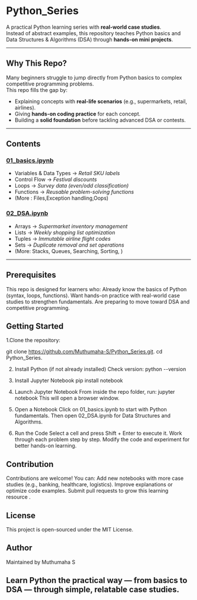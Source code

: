 # Python_Series  

 A practical Python learning series with **real-world case studies**.  
Instead of abstract examples, this repository teaches Python basics and Data Structures & Algorithms (DSA) through **hands-on mini projects**.  

---

##  Why This Repo?  
Many beginners struggle to jump directly from Python basics to complex competitive programming problems.  
This repo fills the gap by:  
- Explaining concepts with **real-life scenarios** (e.g., supermarkets, retail, airlines).  
- Giving **hands-on coding practice** for each concept.  
- Building a **solid foundation** before tackling advanced DSA or contests.  

---

## Contents  

### [01_basics.ipynb](01_basics.ipynb)  
- Variables & Data Types → *Retail SKU labels*  
- Control Flow → *Festival discounts*  
- Loops → *Survey data (even/odd classification)*  
- Functions → *Reusable problem-solving functions* 
- (More : Files,Exception handling,Oops) 

### [02_DSA.ipynb](02_DSA.ipynb)  
- Arrays → *Supermarket inventory management*  
- Lists → *Weekly shopping list optimization*  
- Tuples → *Immutable airline flight codes*  
- Sets → *Duplicate removal and set operations*  
- (More: Stacks, Queues, Searching, Sorting, )  

---
## Prerequisites

  This repo is designed for learners who:
  Already know the basics of Python (syntax, loops, functions).
  Want hands-on practice with real-world case studies to strengthen fundamentals.
  Are preparing to move toward DSA and competitive programming.

## Getting Started  

1.Clone the repository:  

  git clone https://github.com/Muthumaha-S/Python_Series.git.
  cd Python_Series.

2. Install Python (if not already installed)
 Check version:
  python --version

3. Install Jupyter Notebook
  pip install notebook

4. Launch Jupyter Notebook
 From inside the repo folder, run:
   jupyter notebook
 This will open a browser window.

5. Open a Notebook
  Click on 01_basics.ipynb to start with Python fundamentals.
  Then open 02_DSA.ipynb for Data Structures and Algorithms.

6. Run the Code
  Select a cell and press Shift + Enter to execute it.
  Work through each problem step by step.
  Modify the code and experiment for better hands-on learning.
  
## Contribution

Contributions are welcome!
You can:
Add new notebooks with more case studies (e.g., banking, healthcare, logistics).
Improve explanations or optimize code examples.
Submit pull requests to grow this learning resource .

## License

This project is open-sourced under the MIT License.

## Author

Maintained by Muthumaha S

## Learn Python the practical way — from basics to DSA — through simple, relatable case studies.


